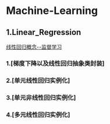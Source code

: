 # Machine-Learning

## 1.Linear_Regression
[线性回归概念--监督学习](https://github.com/di-chong/Machine-Learning/blob/main/Linear_Regression/L_R.md)

### 1.[梯度下降以及线性回归抽象类封装]
### 2.[单元线性回归实例化]
### 3.[单元非线性回归实例化]
### 4.[多元线性回归实例化]



